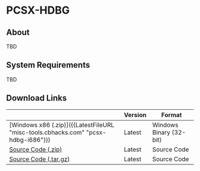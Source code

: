 # PCSX-HDBG #

## About ##

TBD


## System Requirements ##

TBD


## Download Links ##

|                                                                                   | Version | Format                |
|-----------------------------------------------------------------------------------|---------|-----------------------|
|[Windows x86 (.zip)]({{LatestFileURL "misc-tools.cbhacks.com" "pcsx-hdbg-i686"}})  |Latest   |Windows Binary (32-bit)|
|[Source Code (.zip)](https://github.com/cbhacks/pcsx-hdbg/archive/master.zip)      |Latest   |Source Code            |
|[Source Code (.tar.gz)](https://github.com/cbhacks/pcsx-hdbg/archive/master.tar.gz)|Latest   |Source Code            |
